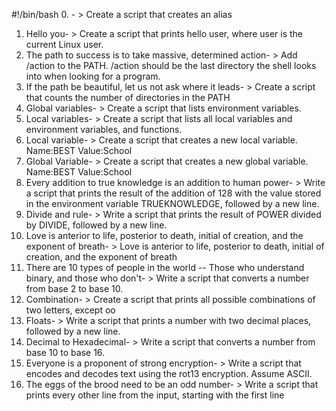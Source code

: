 #!/bin/bash
0. <o>- > Create a script that creates an alias
1. Hello you- > Create a script that prints hello user, where user is the current Linux user.
2. The path to success is to take massive, determined action- > Add /action to the PATH. /action should be the last directory the shell looks into when looking for a program.
3.  If the path be beautiful, let us not ask where it leads- > Create a script that counts the number of directories in the PATH
4. Global variables- > Create a script that lists environment variables.
5. Local variables- > Create a script that lists all local variables and environment variables, and functions.
6.  Local variable- > Create a script that creates a new local variable. Name:BEST Value:School
7. Global Variable- > Create a script that creates a new global variable. Name:BEST Value:School
8. Every addition to true knowledge is an addition to human power- > Write a script that prints the result of the addition of 128 with the value stored in the environment variable TRUEKNOWLEDGE, followed by a new line.
9. Divide and rule- > Write a script that prints the result of POWER divided by DIVIDE, followed by a new line.
10. Love is anterior to life, posterior to death, initial of creation, and the exponent of breath- > Love is anterior to life, posterior to death, initial of creation, and the exponent of breath
11. There are 10 types of people in the world -- Those who understand binary, and those who don't- > Write a script that converts a number from base 2 to base 10.
12. Combination- > Create a script that prints all possible combinations of two letters, except oo
13. Floats- > Write a script that prints a number with two decimal places, followed by a new line.
14. Decimal to Hexadecimal- > Write a script that converts a number from base 10 to base 16.
15. Everyone is a proponent of strong encryption- > Write a script that encodes and decodes text using the rot13 encryption. Assume ASCII.
16. The eggs of the brood need to be an odd number- > Write a script that prints every other line from the input, starting with the first line 
